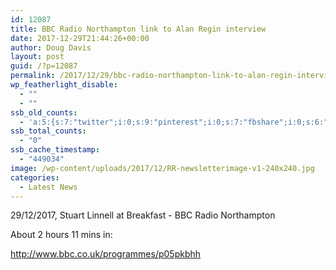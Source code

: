 ```yaml
---
id: 12087
title: BBC Radio Northampton link to Alan Regin interview
date: 2017-12-29T21:44:26+00:00
author: Doug Davis
layout: post
guid: /?p=12087
permalink: /2017/12/29/bbc-radio-northampton-link-to-alan-regin-interview/
wp_featherlight_disable:
  - ""
  - ""
ssb_old_counts:
  - 'a:5:{s:7:"twitter";i:0;s:9:"pinterest";i:0;s:7:"fbshare";i:0;s:6:"reddit";i:0;s:6:"tumblr";N;}'
ssb_total_counts:
  - "0"
ssb_cache_timestamp:
  - "449034"
image: /wp-content/uploads/2017/12/RR-newsletterimage-v1-240x240.jpg
categories:
  - Latest News
---
```

29/12/2017, Stuart Linnell at Breakfast - BBC Radio Northampton

About 2 hours 11 mins in:

<http://www.bbc.co.uk/programmes/p05pkbhh>
